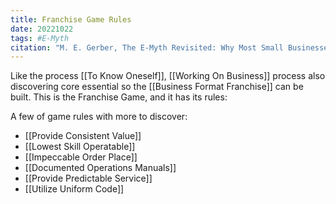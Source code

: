 ```yaml
---
title: Franchise Game Rules
date: 20221022
tags: #E-Myth
citation: "M. E. Gerber, The E-Myth Revisited: Why Most Small Businesses Don’t Work and What to Do About It. Harper Collins, 2009."
---
```

Like the process [[To Know Oneself]], [[Working On Business]] process also discovering core essential so the [[Business Format Franchise]] can be built. This is the Franchise Game, and it has its rules:

A few of game rules with more to discover:
- [[Provide Consistent Value]] 
- [[Lowest Skill Operatable]] 
- [[Impeccable Order Place]] 
- [[Documented Operations Manuals]] 
- [[Provide Predictable Service]]
- [[Utilize Uniform Code]] 